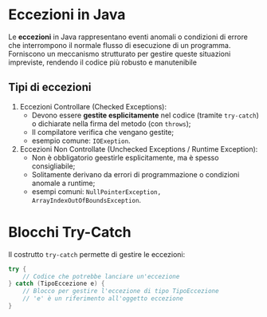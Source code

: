 # Eccezioni in Java
Le **eccezioni** in Java rappresentano eventi anomali o condizioni di errore che interrompono il normale flusso di esecuzione di un programma. Forniscono un meccanismo strutturato per gestire queste situazioni impreviste, rendendo il codice più robusto e manutenibile

## Tipi di eccezioni 
1. Eccezioni Controllare (Checked Exceptions):
    * Devono essere **gestite esplicitamente** nel codice (tramite ```try-catch```) o dichiarate nella firma del metodo (con ```throws```);
    * Il compilatore verifica che vengano gestite;
    * esempio comune: ```IOExeption```.
1. Eccezioni Non Controllate (Unchecked Exceptions / Runtime Exception):
    * Non è obbligatorio geestirle esplicitamente, ma è spesso consigliabile;
    * Solitamente derivano da errori di programmazione o condizioni anomale a runtime;
    * esempi comuni: ```NullPointerException, ArrayIndexOutOfBoundsException```.

# Blocchi Try-Catch
Il costrutto ```try-catch``` permette di gestire le eccezioni:
```java 
try {
    // Codice che potrebbe lanciare un'eccezione
} catch (TipoEccezione e) {
    // Blocco per gestire l'eccezione di tipo TipoEccezione
    // 'e' è un riferimento all'oggetto eccezione
}
```
